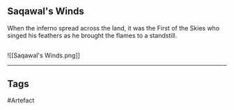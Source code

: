 ## Saqawal's Winds
When the inferno spread across the land, it was the First of the Skies who singed his feathers as he brought the flames to a standstill.
## 
![[Saqawal's Winds.png]]

---
## Tags
#Artefact